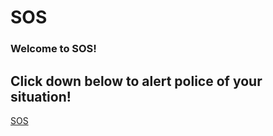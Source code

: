 # SOS
<!DOCTYPE html>
<html>
  <body>
  <h3>Welcome to SOS!</h3>
  <h2>Click down below to alert police of your situation!</h2>
<p><a href="">SOS</a></p>
    
</body>
</html>
               
